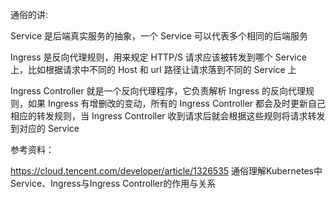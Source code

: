 通俗的讲:

Service 是后端真实服务的抽象，一个 Service 可以代表多个相同的后端服务

Ingress 是反向代理规则，用来规定 HTTP/S 请求应该被转发到哪个 Service 上，比如根据请求中不同的 Host 和 url 路径让请求落到不同的 Service 上

Ingress Controller 就是一个反向代理程序，它负责解析 Ingress 的反向代理规则，如果 Ingress 有增删改的变动，所有的 Ingress Controller 都会及时更新自己相应的转发规则，当 Ingress Controller 收到请求后就会根据这些规则将请求转发到对应的 Service

参考资料：

https://cloud.tencent.com/developer/article/1326535  通俗理解Kubernetes中Service、Ingress与Ingress Controller的作用与关系
